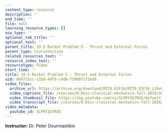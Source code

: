 ```yaml
---
content_type: resource
description: ''
end_time: ''
file: null
learning_resource_types: []
ocw_type: ''
optional_tab_title: ''
optional_text: ''
parent_title: 19.5 Rocket Problem 5 - Thrust and External Forces
parent_type: CourseSection
related_resources_text: ''
resource_index_text: ''
resourcetype: Video
start_time: ''
title: 19.5 Rocket Problem 5 - Thrust and External Forces
uid: 869731cc-1338-4df9-c4d0-f39d871f2ed9
video_files:
  archive_url: https://archive.org/download/MIT8.01F16/MIT8_01F16_L19v05_360p.mp4
  video_captions_file: /courses/8-01sc-classical-mechanics-fall-2016/4c196542735b5099abbf3b937a460b36_SLPRYIb7RdI.vtt
  video_thumbnail_file: https://img.youtube.com/vi/SLPRYIb7RdI/default.jpg
  video_transcript_file: /courses/8-01sc-classical-mechanics-fall-2016/fafa714d6e4a7b454186b41b7db29b23_SLPRYIb7RdI.pdf
video_metadata:
  youtube_id: SLPRYIb7RdI
---
```


**Instructor:** Dr. Peter Dourmashkin